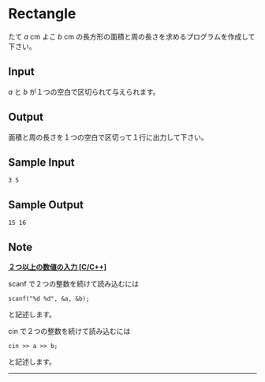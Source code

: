 Rectangle
=========

たて *a* cm よこ *b* cm
の長方形の面積と周の長さを求めるプログラムを作成して下さい。

Input
-----

*a* と *b* が１つの空白で区切られて与えられます。

Output
------

面積と周の長さを１つの空白で区切って１行に出力して下さい。

Sample Input
------------

    3 5

Sample Output
-------------

    15 16

Note
----

**[２つ以上の数値の入力 [C/C++]](javascript:void(0))**

scanf で２つの整数を続けて読み込むには

    scanf("%d %d", &a, &b);

と記述します。

cin で２つの整数を続けて読み込むには

    cin >> a >> b;

と記述します。

* * * * *

 


